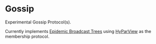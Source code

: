 # Gossip

Experimental Gossip Protocol(s).

Currently implements [Epidemic Broadcast Trees](http://asc.di.fct.unl.pt/~jleitao/pdf/srds07-leitao.pdf) using
[HyParView](http://asc.di.fct.unl.pt/~jleitao/pdf/dsn07-leitao.pdf) as the membership protocol.

